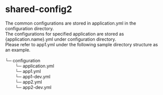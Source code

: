 # shared-config2
The common configurations are stored in application.yml in the configuration directory.<br />
The configurations for specified application are stored as {application.name}.yml under configuration directory.<br />
Please refer to app1.yml under the following sample directory structure as an example.<br />
<br />
└─ configuration<br />
&nbsp;&emsp;&emsp;└─ application.yml<br />
&nbsp;&emsp;&emsp;└─ app1.yml<br />
&nbsp;&emsp;&emsp;└─ app1-dev.yml<br />
&nbsp;&emsp;&emsp;└─ app2.yml<br />
&nbsp;&emsp;&emsp;└─ app2-dev.yml<br />

